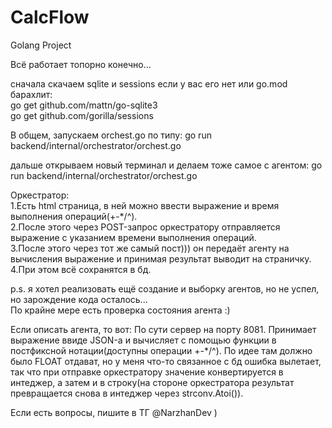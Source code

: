 # CalcFlow
Golang Project

Всё работает топорно конечно...

cначала скачаем sqlite и sessions если у вас его нет или go.mod барахлит:  
go get github.com/mattn/go-sqlite3  
go get github.com/gorilla/sessions

В общем, запускаем orchest.go по типу: 
go run backend/internal/orchestrator/orchest.go

дальше открываем новый терминал и делаем тоже самое с агентом:
go run backend/internal/orchestrator/orchest.go

Оркестратор:   
1.Есть html cтраница, в ней можно ввести выражение и время выполнения операций(+-*/^).   
2.После этого через POST-запрос оркестратору отправляется выражение с указанием времени выполнения операций.    
3.После этого через тот же самый пост))) он передаёт агенту на вычисления выражение и принимая результат выводит на страничку.   
4.При этом всё сохранятся в бд.   

p.s. я хотел реализовать ещё создание и выборку агентов, но не успел, но зарождение кода осталось...   
По крайне мере есть проверка состояния агента :)

Если описать агента, то вот:
По сути сервер на порту 8081. Принимает выражение ввиде JSON-а и вычисляет с помощью функции
в постфиксной нотации(доступны операции +-*/^). По идее там должно было FLOAT отдават, но у
меня что-то связанное с бд ошибка вылетает, так что при отправке оркестратору значение конвертируется
в интеджер, а затем и в строку(на стороне оркестратора результат превращается снова в интеджер через strconv.Atoi()).


Если есть вопросы, пишите в ТГ @NarzhanDev )
